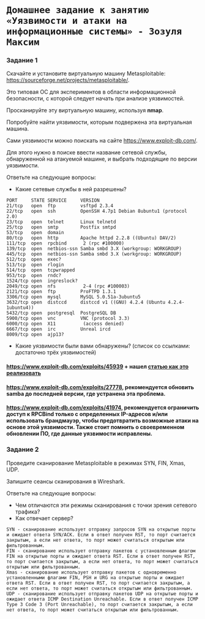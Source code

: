 # `Домашнее задание к занятию «Уязвимости и атаки на информационные системы» - Зозуля Максим`



### Задание 1

Скачайте и установите виртуальную машину Metasploitable: https://sourceforge.net/projects/metasploitable/.

Это типовая ОС для экспериментов в области информационной безопасности, с которой следует начать при анализе уязвимостей.

Просканируйте эту виртуальную машину, используя **nmap**.

Попробуйте найти уязвимости, которым подвержена эта виртуальная машина.

Сами уязвимости можно поискать на сайте https://www.exploit-db.com/.

Для этого нужно в поиске ввести название сетевой службы, обнаруженной на атакуемой машине, и выбрать подходящие по версии уязвимости.

Ответьте на следующие вопросы:

- Какие сетевые службы в ней разрешены?
```
PORT     STATE SERVICE     VERSION
21/tcp   open  ftp         vsftpd 2.3.4
22/tcp   open  ssh         OpenSSH 4.7p1 Debian 8ubuntu1 (protocol 2.0)
23/tcp   open  telnet      Linux telnetd
25/tcp   open  smtp        Postfix smtpd
53/tcp   open  domain
80/tcp   open  http        Apache httpd 2.2.8 ((Ubuntu) DAV/2)
111/tcp  open  rpcbind      2 (rpc #100000)
139/tcp  open  netbios-ssn Samba smbd 3.X (workgroup: WORKGROUP)
445/tcp  open  netbios-ssn Samba smbd 3.X (workgroup: WORKGROUP)
512/tcp  open  exec?
513/tcp  open  rlogin
514/tcp  open  tcpwrapped
953/tcp  open  rndc?
1524/tcp open  ingreslock?
2049/tcp open  nfs          2-4 (rpc #100003)
2121/tcp open  ftp         ProFTPD 1.3.1
3306/tcp open  mysql       MySQL 5.0.51a-3ubuntu5
3632/tcp open  distccd     distccd v1 ((GNU) 4.2.4 (Ubuntu 4.2.4-1ubuntu4))
5432/tcp open  postgresql  PostgreSQL DB
5900/tcp open  vnc         VNC (protocol 3.3)
6000/tcp open  X11          (access denied)
6667/tcp open  irc         Unreal ircd
8009/tcp open  ajp13?

```

- Какие уязвимости были вами обнаружены? (список со ссылками: достаточно трёх уязвимостей)
#### https://www.exploit-db.com/exploits/45939 + нашел [статью как это реализовать](https://litl-admin.ru/xaking/ssh-perechislenie-polzovatelej-s-posleduyushhim-pereborom.html)
#### https://www.exploit-db.com/exploits/27778, рекомендуется обновить samba до последней версии, где устранена эта проблема.
#### https://www.exploit-db.com/exploits/41974, рекомендуется ограничить доступ к RPCBind только с определенных IP-адресов и/или использовать брандмауэр, чтобы предотвратить возможные атаки на основе этой уязвимости. Также стоит помнить о своевременном обновлении ПО, где данные уязвимости исправлены.
 
### Задание 2

Проведите сканирование Metasploitable в режимах SYN, FIN, Xmas, UDP.

Запишите сеансы сканирования в Wireshark.

Ответьте на следующие вопросы:

- Чем отличаются эти режимы сканирования с точки зрения сетевого трафика?
- Как отвечает сервер?
```
SYN - сканирование использует отправку запросов SYN на открытые порты и ожидает ответа SYN/ACK. Если в ответ получен RST, то порт считается закрытым, а если нет ответа, то порт может считаться открытым или фильтрованным.
FIN - сканирование использует отправку пакетов с установленным флагом FIN на открытые порты и ожидает ответа RST. Если в ответ получен RST, то порт считается закрытым, а если нет ответа, то порт может считаться открытым или фильтрованным.
Xmas - сканирование использует отправку пакетов с одновременно установленными флагами FIN, PSH и URG на открытые порты и ожидает ответа RST. Если в ответ получен RST, то порт считается закрытым, а если нет ответа, то порт может считаться открытым или фильтрованным.
UDP - сканирование использует отправку пакетов UDP на открытые порты и ожидает ответа ICMP Destination Unreachable. Если в ответ получен ICMP Type 3 Code 3 (Port Unreachable), то порт считается закрытым, а если нет ответа, то порт может считаться открытым или фильтрованным.
```
